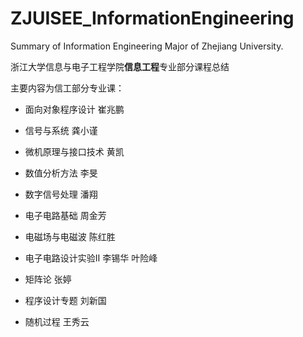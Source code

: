 # ZJUISEE_InformationEngineering
 Summary of Information Engineering Major of Zhejiang University.
 
 浙江大学信息与电子工程学院**信息工程**专业部分课程总结

 主要内容为信工部分专业课：
 
 
-  面向对象程序设计 崔兆鹏
 
- 信号与系统 龚小谨

- 微机原理与接口技术 黄凯

- 数值分析方法 李旻
 
- 数字信号处理 潘翔
 
- 电子电路基础 周金芳
 
- 电磁场与电磁波 陈红胜
 
- 电子电路设计实验Ⅱ 李锡华 叶险峰
 
- 矩阵论 张婷
 
- 程序设计专题 刘新国

- 随机过程 王秀云
